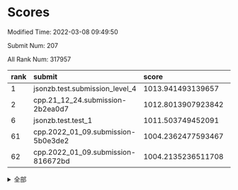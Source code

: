 # Scores

Modified Time: 2022-03-08 09:49:50

Submit Num: 207

All Rank Num: 317957

| rank |               submit               |       score        |       sigma        | pk_num |
| :--- | :--------------------------------- | :----------------- | :----------------- | :----- |
| 1    | jsonzb.test.submission_level_4     | 1013.941493139657  | 0.8194692445187112 | 6142   |
| 2    | cpp.21_12_24.submission-2b2ea0d7   | 1012.8013907923842 | 0.7825877058010456 | 6143   |
| 6    | jsonzb.test.test_1                 | 1011.503749452091  | 0.7927785111183292 | 6142   |
| 61   | cpp.2022_01_09.submission-5b0e3de2 | 1004.2362477593467 | 0.720126142876645  | 6137   |
| 62   | cpp.2022_01_09.submission-816672bd | 1004.2135236511708 | 0.7209569686561726 | 6143   |


<details>
<summary>全部</summary>

| rank |                 submit                 |       score        |       sigma        | pk_num |
| :--- | :------------------------------------- | :----------------- | :----------------- | :----- |
| 1    | jsonzb.test.submission_level_4         | 1013.941493139657  | 0.8194692445187112 | 6142   |
| 2    | cpp.21_12_24.submission-2b2ea0d7       | 1012.8013907923842 | 0.7825877058010456 | 6143   |
| 3    | gobigger.level_3.submission_level_3_11 | 1012.5972636164056 | 0.7910326822368712 | 6146   |
| 4    | gobigger.level_3.submission_level_3_17 | 1011.6907722075239 | 0.7754961002568123 | 6145   |
| 5    | gobigger.level_3.submission_level_3_6  | 1011.6798610236584 | 0.7787454555168515 | 6146   |
| 6    | jsonzb.test.test_1                     | 1011.503749452091  | 0.7927785111183292 | 6142   |
| 7    | gobigger.level_3.submission_level_3_19 | 1011.3813288381102 | 0.7567323689311795 | 6148   |
| 8    | gobigger.level_3.submission_level_3_39 | 1011.2612934726989 | 0.761141910441458  | 6146   |
| 9    | gobigger.level_3.submission_level_3_18 | 1011.1688715627945 | 0.7692776595871241 | 6144   |
| 10   | gobigger.level_3.submission_level_3_14 | 1011.1479489731029 | 0.7725771456492577 | 6143   |
| 11   | gobigger.level_3.submission_level_3_38 | 1011.0736519726327 | 0.7622674043717432 | 6147   |
| 12   | gobigger.level_3.submission_level_3_10 | 1010.8426494735667 | 0.7501083270666616 | 6150   |
| 13   | gobigger.level_3.submission_level_3_47 | 1010.7902710232652 | 0.7820129728782415 | 6147   |
| 14   | gobigger.level_3.submission_level_3_13 | 1010.6462552547493 | 0.7696683931706186 | 6149   |
| 15   | gobigger.level_3.submission_level_3_43 | 1010.5812543405606 | 0.754936220185436  | 6145   |
| 16   | gobigger.level_3.submission_level_3_46 | 1010.5708681838769 | 0.7605375794376844 | 6146   |
| 17   | gobigger.level_3.submission_level_3_2  | 1010.4624742075663 | 0.7333195875508212 | 6147   |
| 18   | gobigger.level_3.submission_level_3_31 | 1010.4115575786817 | 0.7661300938766038 | 6149   |
| 19   | gobigger.level_3.submission_level_3_5  | 1010.3479764683866 | 0.759963467191864  | 6139   |
| 20   | gobigger.level_3.submission_level_3_27 | 1010.3356384944716 | 0.7566434869713311 | 6142   |
| 21   | gobigger.level_3.submission_level_3_33 | 1010.2751638524173 | 0.7555376594830973 | 6146   |
| 22   | gobigger.level_3.submission_level_3_7  | 1010.1904794406639 | 0.7761709868102425 | 6145   |
| 23   | gobigger.level_3.submission_level_3_15 | 1010.1645148454571 | 0.7603213664047105 | 6146   |
| 24   | gobigger.level_3.submission_level_3_3  | 1010.0911127837177 | 0.7704628055067532 | 6141   |
| 25   | gobigger.level_3.submission_level_3_8  | 1010.08122447831   | 0.7541759368128019 | 6142   |
| 26   | gobigger.level_3.submission_level_3_44 | 1010.0523281768526 | 0.7780158011782957 | 6148   |
| 27   | gobigger.level_3.submission_level_3_21 | 1009.8851462706757 | 0.7428809454370916 | 6146   |
| 28   | gobigger.level_3.submission_level_3_48 | 1009.8395319016571 | 0.7591793459246882 | 6147   |
| 29   | gobigger.level_3.submission_level_3_41 | 1009.8362526144563 | 0.7438761091664193 | 6145   |
| 30   | gobigger.level_3.submission_level_3_0  | 1009.7703466393106 | 0.7577027744273834 | 6143   |
| 31   | gobigger.level_3.submission_level_3_23 | 1009.7210384734265 | 0.7499841247930762 | 6141   |
| 32   | gobigger.level_3.submission_level_3_45 | 1009.7135880854976 | 0.7362574437124708 | 6143   |
| 33   | gobigger.level_3.submission_level_3_37 | 1009.6507945220513 | 0.7635993898543759 | 6144   |
| 34   | gobigger.level_3.submission_level_3_12 | 1009.4924028515348 | 0.7390331576010857 | 6141   |
| 35   | gobigger.level_3.submission_level_3_35 | 1009.4841906305304 | 0.7503587794288874 | 6141   |
| 36   | gobigger.level_3.submission_level_3_25 | 1009.460872935757  | 0.7463154440185249 | 6148   |
| 37   | gobigger.level_3.submission_level_3_22 | 1009.420337425655  | 0.7590734982138053 | 6147   |
| 38   | gobigger.level_3.submission_level_3_29 | 1009.402142201588  | 0.7331595289734305 | 6150   |
| 39   | gobigger.level_3.submission_level_3_26 | 1009.364047856006  | 0.7464801309717632 | 6141   |
| 40   | gobigger.level_3.submission_level_3_28 | 1009.3386699998584 | 0.7601153111695903 | 6143   |
| 41   | gobigger.level_3.submission_level_3_40 | 1009.3117616466184 | 0.7413498735240781 | 6148   |
| 42   | gobigger.level_3.submission_level_3_30 | 1009.3113922760059 | 0.7521150602994898 | 6144   |
| 43   | gobigger.level_3.submission_level_3_32 | 1009.1021539486136 | 0.7517025423942141 | 6143   |
| 44   | gobigger.level_3.submission_level_3_20 | 1009.0941464247771 | 0.7739066514946656 | 6142   |
| 45   | gobigger.level_3.submission_level_3_24 | 1009.0187359850764 | 0.746451593621394  | 6142   |
| 46   | gobigger.level_3.submission_level_3_49 | 1008.9684648858888 | 0.7495850556153469 | 6146   |
| 47   | gobigger.level_3.submission_level_3_1  | 1008.6735426566277 | 0.7507172902852729 | 6141   |
| 48   | gobigger.level_3.submission_level_3_16 | 1008.62038249454   | 0.7548789509908992 | 6142   |
| 49   | gobigger.level_3.submission_level_3_36 | 1008.6052241536729 | 0.7439171042602388 | 6145   |
| 50   | gobigger.level_3.submission_level_3_9  | 1008.5165118580414 | 0.7705375730624906 | 6148   |
| 51   | gobigger.level_3.submission_level_3_42 | 1008.4579332329549 | 0.7540491998773639 | 6140   |
| 52   | gobigger.level_3.submission_level_3_4  | 1008.0575416313094 | 0.7600002112518393 | 6149   |
| 53   | gobigger.level_3.submission_level_3_34 | 1007.3691543282656 | 0.7357326541846658 | 6140   |
| 54   | gobigger.level_1.submission_level_1_46 | 1005.9650296490724 | 0.7356595867533431 | 6146   |
| 55   | gobigger.level_1.submission_level_1_6  | 1005.4356802691531 | 0.7163604069490783 | 6141   |
| 56   | gobigger.level_1.submission_level_1_34 | 1004.5742087223584 | 0.7202838825672034 | 6141   |
| 57   | gobigger.level_1.submission_level_1_22 | 1004.5650188976913 | 0.7095011293130724 | 6140   |
| 58   | gobigger.level_1.submission_level_1_26 | 1004.4484371233484 | 0.7278820139654302 | 6146   |
| 59   | gobigger.level_1.submission_level_1_23 | 1004.3080748749501 | 0.7198690462479612 | 6143   |
| 60   | gobigger.level_1.submission_level_1_33 | 1004.2373794947106 | 0.7129526941363783 | 6144   |
| 61   | cpp.2022_01_09.submission-5b0e3de2     | 1004.2362477593467 | 0.720126142876645  | 6137   |
| 62   | cpp.2022_01_09.submission-816672bd     | 1004.2135236511708 | 0.7209569686561726 | 6143   |
| 63   | gobigger.level_1.submission_level_1_5  | 1004.1581883378622 | 0.7144731171869071 | 6146   |
| 64   | gobigger.level_1.submission_level_1_29 | 1004.0591463086407 | 0.7100192400303523 | 6145   |
| 65   | gobigger.level_1.submission_level_1_37 | 1004.020534970799  | 0.7279758307892005 | 6141   |
| 66   | gobigger.level_1.submission_level_1_17 | 1003.9918178450271 | 0.7420799027177674 | 6144   |
| 67   | gobigger.level_1.submission_level_1_13 | 1003.9917977649804 | 0.7033045244087653 | 6148   |
| 68   | gobigger.level_1.submission_level_1_44 | 1003.9306427198381 | 0.7311297252081143 | 6141   |
| 69   | gobigger.level_1.submission_level_1_38 | 1003.9139008611508 | 0.7182846332484392 | 6144   |
| 70   | gobigger.level_1.submission_level_1_49 | 1003.8924063122487 | 0.7097213543440621 | 6144   |
| 71   | gobigger.level_1.submission_level_1_45 | 1003.8724032856737 | 0.7245451391481003 | 6150   |
| 72   | gobigger.level_1.submission_level_1_48 | 1003.8696395426861 | 0.7251422485250758 | 6142   |
| 73   | gobigger.level_1.submission_level_1_24 | 1003.8469263962542 | 0.721572011451006  | 6143   |
| 74   | gobigger.level_1.submission_level_1_32 | 1003.7678433253978 | 0.722123195108533  | 6146   |
| 75   | gobigger.level_1.submission_level_1_16 | 1003.7536618118905 | 0.7129085937240404 | 6144   |
| 76   | gobigger.level_1.submission_level_1_21 | 1003.5799950783243 | 0.7135888092313778 | 6144   |
| 77   | gobigger.level_1.submission_level_1_12 | 1003.5143330332917 | 0.7237714263439462 | 6142   |
| 78   | gobigger.level_1.submission_level_1_27 | 1003.5088796476533 | 0.715571782413509  | 6149   |
| 79   | gobigger.level_1.submission_level_1_47 | 1003.4509024824458 | 0.7203278172668921 | 6143   |
| 80   | gobigger.level_1.submission_level_1_28 | 1003.3981235583893 | 0.7156057987571912 | 6143   |
| 81   | gobigger.level_1.submission_level_1_0  | 1003.3881798143226 | 0.71025430259442   | 6140   |
| 82   | gobigger.level_1.submission_level_1_39 | 1003.3627276123416 | 0.7103750250820463 | 6142   |
| 83   | gobigger.level_1.submission_level_1_14 | 1003.3504559947784 | 0.7083596256077861 | 6144   |
| 84   | gobigger.level_1.submission_level_1_4  | 1003.3274543916096 | 0.7114335443395171 | 6145   |
| 85   | gobigger.level_1.submission_level_1_42 | 1003.2417776628009 | 0.7275818135053955 | 6144   |
| 86   | gobigger.level_1.submission_level_1_18 | 1003.2104650079318 | 0.7175404244290535 | 6144   |
| 87   | gobigger.level_1.submission_level_1_9  | 1003.1214262395328 | 0.720008831997113  | 6145   |
| 88   | gobigger.level_1.submission_level_1_2  | 1003.103924991602  | 0.7163866503550588 | 6144   |
| 89   | gobigger.level_1.submission_level_1_31 | 1003.0309832947337 | 0.708773979901006  | 6147   |
| 90   | gobigger.level_1.submission_level_1_30 | 1003.0173688975318 | 0.7258812876885572 | 6145   |
| 91   | gobigger.level_1.submission_level_1_25 | 1003.011772025712  | 0.715639242891188  | 6137   |
| 92   | gobigger.level_1.submission_level_1_1  | 1003.0077233151709 | 0.7123682184676823 | 6143   |
| 93   | gobigger.level_1.submission_level_1_35 | 1003.007468636926  | 0.7028201163852368 | 6150   |
| 94   | gobigger.level_1.submission_level_1_19 | 1002.9711591959899 | 0.7057457078368705 | 6147   |
| 95   | gobigger.level_1.submission_level_1_3  | 1002.9026534112264 | 0.7081492239587645 | 6143   |
| 96   | gobigger.level_1.submission_level_1_7  | 1002.8876622842273 | 0.7161537072887276 | 6149   |
| 97   | gobigger.level_1.submission_level_1_40 | 1002.8228377364964 | 0.7222350904274522 | 6147   |
| 98   | gobigger.level_1.submission_level_1_11 | 1002.72959701253   | 0.7086045451137439 | 6146   |
| 99   | gobigger.level_1.submission_level_1_41 | 1002.5837935599264 | 0.7003442278768284 | 6142   |
| 100  | gobigger.level_1.submission_level_1_15 | 1002.5094805403464 | 0.7080734133970897 | 6147   |
| 101  | gobigger.level_1.submission_level_1_8  | 1002.251842669265  | 0.7261604152912638 | 6143   |
| 102  | gobigger.level_1.submission_level_1_36 | 1002.2492201582902 | 0.7186680464018713 | 6142   |
| 103  | gobigger.level_1.submission_level_1_10 | 1002.0513528347516 | 0.7200294458940815 | 6150   |
| 104  | gobigger.level_1.submission_level_1_43 | 1001.9035735825169 | 0.7125453977022173 | 6148   |
| 105  | gobigger.level_1.submission_level_1_20 | 1001.7625756760551 | 0.7198913386815252 | 6149   |
| 106  | gobigger.random.submission_random_0    | 997.809997256729   | 0.7052080210885596 | 6144   |
| 107  | gobigger.random.submission_random_2    | 997.2695361209823  | 0.7242371932250399 | 6146   |
| 108  | gobigger.random.submission_random_36   | 997.1810393086114  | 0.7226330867974124 | 6145   |
| 109  | gobigger.random.submission_random_23   | 997.0402888815515  | 0.708590752015611  | 6143   |
| 110  | gobigger.random.submission_random_42   | 996.9842812898551  | 0.7061487910958827 | 6137   |
| 111  | gobigger.random.submission_random_28   | 996.9564186508657  | 0.700357662137297  | 6148   |
| 112  | gobigger.random.submission_random_37   | 996.7924377276636  | 0.7112723385031879 | 6140   |
| 113  | gobigger.random.submission_random_34   | 996.7477838460587  | 0.703078729856221  | 6147   |
| 114  | gobigger.random.submission_random_5    | 996.630298594467   | 0.7189433853999786 | 6144   |
| 115  | gobigger.random.submission_random_17   | 996.606013293263   | 0.7029964637882977 | 6145   |
| 116  | gobigger.random.submission_random_32   | 996.602416879882   | 0.7124496627774304 | 6143   |
| 117  | gobigger.random.submission_random_10   | 996.5998974559033  | 0.7073139022037975 | 6147   |
| 118  | gobigger.random.submission_random_26   | 996.433651488066   | 0.7229668617091018 | 6139   |
| 119  | gobigger.random.submission_random_38   | 996.4026405441532  | 0.7171070585150666 | 6144   |
| 120  | gobigger.random.submission_random_1    | 996.3678562125258  | 0.7010575446851498 | 6145   |
| 121  | gobigger.random.submission_random_41   | 996.3606142405587  | 0.7134587937809774 | 6144   |
| 122  | gobigger.random.submission_random_20   | 996.3586180494569  | 0.7074359507358533 | 6142   |
| 123  | gobigger.random.submission_random_8    | 996.3309749083764  | 0.7219657441820514 | 6146   |
| 124  | gobigger.random.submission_random_22   | 996.3269637871119  | 0.7037269400457435 | 6145   |
| 125  | gobigger.random.submission_random_13   | 996.2350320478324  | 0.7142453705850648 | 6146   |
| 126  | gobigger.random.submission_random_30   | 996.1555389247067  | 0.7184086091377108 | 6137   |
| 127  | gobigger.random.submission_random_12   | 996.0776316389612  | 0.7175039637027311 | 6144   |
| 128  | gobigger.random.submission_random_18   | 996.0611505194838  | 0.713885998677925  | 6142   |
| 129  | gobigger.random.submission_random_47   | 996.0249936194167  | 0.7155165116239947 | 6145   |
| 130  | gobigger.random.submission_random_45   | 995.9635496560426  | 0.6996264490863057 | 6138   |
| 131  | gobigger.random.submission_random_46   | 995.9288253253734  | 0.7262674439091658 | 6144   |
| 132  | gobigger.random.submission_random_21   | 995.927968496005   | 0.7213516580190077 | 6148   |
| 133  | gobigger.random.submission_random_25   | 995.8856417807424  | 0.717622939020533  | 6146   |
| 134  | gobigger.random.submission_random_48   | 995.8555198168312  | 0.7252963937857545 | 6141   |
| 135  | gobigger.random.submission_random_6    | 995.8031917088019  | 0.7094114436467537 | 6143   |
| 136  | gobigger.random.submission_random_7    | 995.7664363329177  | 0.7198519862945367 | 6139   |
| 137  | gobigger.random.submission_random_11   | 995.7029817372087  | 0.7087759388271752 | 6149   |
| 138  | gobigger.random.submission_random_19   | 995.6856859709324  | 0.706658620738262  | 6140   |
| 139  | gobigger.random.submission_random_40   | 995.5498135252357  | 0.7181091323666476 | 6146   |
| 140  | gobigger.random.submission_random_31   | 995.5300683276644  | 0.6996771147874503 | 6146   |
| 141  | gobigger.random.submission_random_43   | 995.4422777798087  | 0.7130385924284312 | 6141   |
| 142  | gobigger.random.submission_random_24   | 995.4375020768821  | 0.718268955856061  | 6140   |
| 143  | gobigger.random.submission_random_15   | 995.4243489390186  | 0.7078142202355608 | 6142   |
| 144  | gobigger.random.submission_random_29   | 995.4218111252411  | 0.7174886744371872 | 6143   |
| 145  | gobigger.random.submission_random_3    | 995.4102084614543  | 0.7172790173536603 | 6142   |
| 146  | gobigger.random.submission_random_27   | 995.1600360126739  | 0.7201206866694002 | 6144   |
| 147  | gobigger.random.submission_random_14   | 995.1442159729102  | 0.7144397517283784 | 6147   |
| 148  | gobigger.random.submission_random_4    | 995.1284978635205  | 0.723671115274095  | 6146   |
| 149  | gobigger.random.submission_random_33   | 995.0047145320926  | 0.7008991055432413 | 6144   |
| 150  | gobigger.random.submission_random_16   | 994.9779944710973  | 0.7223044040083155 | 6146   |
| 151  | gobigger.random.submission_random_44   | 994.9409982539763  | 0.7218176835944274 | 6149   |
| 152  | gobigger.random.submission_random_9    | 994.5895057204547  | 0.7306437985600136 | 6149   |
| 153  | gobigger.random.submission_random_39   | 994.4465238362557  | 0.7219766043667977 | 6147   |
| 154  | gobigger.random.submission_random_49   | 994.224154142697   | 0.7173563147658419 | 6145   |
| 155  | gobigger.random.submission_random_35   | 994.1348019555413  | 0.7244102785948168 | 6141   |
| 156  | gobigger.level_2.submission_level_2_21 | 993.9439661897964  | 0.7430169205731272 | 6150   |
| 157  | gobigger.level_2.submission_level_2_10 | 993.6097749208783  | 0.7335570752464423 | 6143   |
| 158  | gobigger.level_2.submission_level_2_25 | 993.5953761169441  | 0.7450666458433927 | 6148   |
| 159  | gobigger.level_2.submission_level_2_33 | 993.301968795801   | 0.7443782457306366 | 6142   |
| 160  | gobigger.level_2.submission_level_2_3  | 993.1834871760109  | 0.7440982239875985 | 6144   |
| 161  | gobigger.level_2.submission_level_2_38 | 993.1719944744108  | 0.740335734310071  | 6148   |
| 162  | gobigger.level_2.submission_level_2_18 | 993.1320424568919  | 0.7419854265454047 | 6143   |
| 163  | gobigger.level_2.submission_level_2_2  | 993.072356270205   | 0.7425917276284737 | 6138   |
| 164  | gobigger.level_2.submission_level_2_4  | 993.0464271816261  | 0.7248573236352148 | 6139   |
| 165  | gobigger.level_2.submission_level_2_48 | 992.9917693567512  | 0.7399437202861325 | 6144   |
| 166  | gobigger.level_2.submission_level_2_14 | 992.9851175250192  | 0.7329340307243918 | 6139   |
| 167  | gobigger.level_2.submission_level_2_30 | 992.9145504055273  | 0.7407961205043766 | 6146   |
| 168  | gobigger.level_2.submission_level_2_28 | 992.8620150270162  | 0.7352609415786985 | 6140   |
| 169  | gobigger.level_2.submission_level_2_15 | 992.77530633731    | 0.7448430352665221 | 6139   |
| 170  | gobigger.level_2.submission_level_2_27 | 992.7086924259955  | 0.7294819438547699 | 6145   |
| 171  | gobigger.level_2.submission_level_2_19 | 992.6343940941784  | 0.7265044375021585 | 6142   |
| 172  | gobigger.level_2.submission_level_2_37 | 992.5259585214397  | 0.7511111087276332 | 6144   |
| 173  | gobigger.level_2.submission_level_2_31 | 992.5012154685097  | 0.7427700858264151 | 6142   |
| 174  | gobigger.level_2.submission_level_2_7  | 992.4995065444896  | 0.7460873463527472 | 6142   |
| 175  | gobigger.level_2.submission_level_2_43 | 992.3737794079645  | 0.7447999316343293 | 6145   |
| 176  | gobigger.level_2.submission_level_2_13 | 992.3110468196028  | 0.7340079041966378 | 6144   |
| 177  | gobigger.level_2.submission_level_2_29 | 992.260937295195   | 0.7319373724986945 | 6142   |
| 178  | gobigger.level_2.submission_level_2_9  | 992.1839124041815  | 0.7390000204202798 | 6151   |
| 179  | gobigger.level_2.submission_level_2_32 | 992.15587822172    | 0.7452830368179023 | 6144   |
| 180  | gobigger.level_2.submission_level_2_35 | 992.1259027510853  | 0.7721575985776664 | 6142   |
| 181  | gobigger.level_2.submission_level_2_44 | 992.04723393779    | 0.7517965404681761 | 6146   |
| 182  | gobigger.level_2.submission_level_2_26 | 992.0424161260363  | 0.7425722408414777 | 6143   |
| 183  | gobigger.level_2.submission_level_2_42 | 991.9184947742174  | 0.7464099383964846 | 6145   |
| 184  | gobigger.level_2.submission_level_2_47 | 991.9149289366345  | 0.7517162092036551 | 6142   |
| 185  | gobigger.level_2.submission_level_2_11 | 991.9073000666199  | 0.7508757878738899 | 6143   |
| 186  | gobigger.level_2.submission_level_2_41 | 991.8354950875738  | 0.7635481775160048 | 6144   |
| 187  | gobigger.level_2.submission_level_2_45 | 991.8209760664754  | 0.7624319848702413 | 6145   |
| 188  | gobigger.level_2.submission_level_2_12 | 991.7792804017611  | 0.7705753292626343 | 6148   |
| 189  | gobigger.level_2.submission_level_2_49 | 991.7298737645826  | 0.7473436229087618 | 6144   |
| 190  | gobigger.level_2.submission_level_2_5  | 991.7289711143785  | 0.7515042209159327 | 6141   |
| 191  | gobigger.level_2.submission_level_2_23 | 991.6863219165156  | 0.7548921685833607 | 6146   |
| 192  | gobigger.level_2.submission_level_2_46 | 991.4998935240186  | 0.764491353117012  | 6149   |
| 193  | gobigger.level_2.submission_level_2_0  | 991.4270561141826  | 0.7648311630284415 | 6143   |
| 194  | gobigger.level_2.submission_level_2_17 | 991.3436396405558  | 0.7629158367900769 | 6144   |
| 195  | gobigger.level_2.submission_level_2_40 | 991.3344661576566  | 0.7645417302376855 | 6142   |
| 196  | gobigger.level_2.submission_level_2_36 | 991.3169984306238  | 0.7497512302870726 | 6139   |
| 197  | gobigger.level_2.submission_level_2_8  | 991.163200523037   | 0.7490034460897801 | 6147   |
| 198  | gobigger.level_2.submission_level_2_22 | 990.9962281477825  | 0.7469534034525969 | 6144   |
| 199  | gobigger.level_2.submission_level_2_39 | 990.8971831151356  | 0.7475135911259281 | 6143   |
| 200  | gobigger.level_2.submission_level_2_1  | 990.8820277495669  | 0.7529401571918147 | 6143   |
| 201  | gobigger.level_2.submission_level_2_24 | 990.5493000418428  | 0.7610398718279237 | 6142   |
| 202  | gobigger.level_2.submission_level_2_34 | 990.5387860646454  | 0.7764057996604325 | 6147   |
| 203  | gobigger.level_2.submission_level_2_20 | 990.1072567916773  | 0.7681140277090324 | 6144   |
| 204  | gobigger.level_2.submission_level_2_16 | 990.0390681490065  | 0.761096812054223  | 6141   |
| 205  | gobigger.level_2.submission_level_2_6  | 989.9966074345772  | 0.7685986884947115 | 6141   |
| 206  | gobigger.none.submission_none_1        | 977.2768702901241  | 1.2693480401780917 | 6142   |
| 207  | gobigger.none.submission_none_0        | 976.6007165163396  | 1.4464943873057432 | 6146   |

</details>